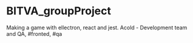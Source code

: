 # BITVA_groupProject
Making a game with ellectron, react and jest.
Acold - Development team and QA, #fronted, #qa

